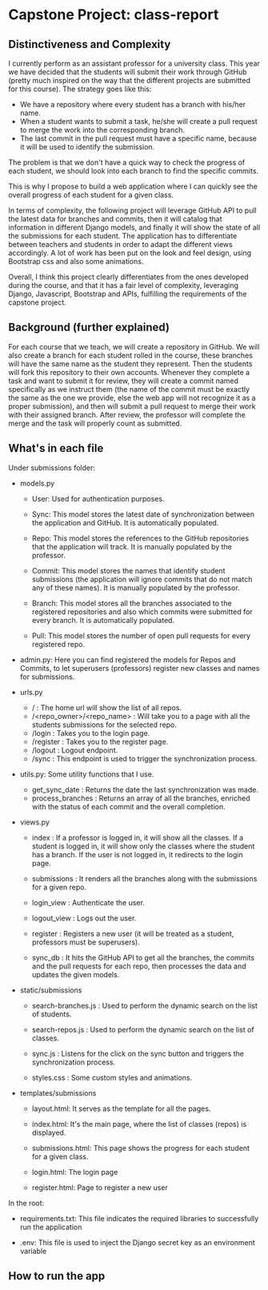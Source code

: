 # Capstone Project: class-report

## Distinctiveness and Complexity
I currently perform as an assistant professor for a university class. This year we have decided that the students will submit their work through GitHub (pretty much inspired on the way that the different projects are submitted for this course). The strategy goes like this:

* We have a repository where every student has a branch with his/her name.
* When a student wants to submit a task, he/she will create a pull request to merge the work into the corresponding branch.
* The last commit in the pull request must have a specific name, because it will be used to identify the submission.  

The problem is that we don't have a quick way to check the progress of each student, we should look into each branch to find the specific commits.

This is why I propose to build a web application where I can quickly see the overall progress of each student for a given class. 

In terms of complexity, the following project will leverage GitHub API to pull the latest data for branches and commits, then it will catalog that information in different Django models, and finally it will show the state of all the submissions for each student. The application has to differentiate between teachers and students in order to adapt the different views accordingly. A lot of work has been put on the look and feel design, using Bootstrap css and also some animations.

Overall, I think this project clearly differentiates from the ones developed during the course, and that it has a fair level of complexity, leveraging Django, Javascript, Bootstrap and APIs, fulfilling the requirements of the capstone project.
<br/>

## Background (further explained)
For each course that we teach, we will create a repository in GitHub. We will also create a branch for each student rolled in the course, these branches will have the same name as the student they represent. Then the students will fork this repository to their own accounts. Whenever they complete a task and want to submit it for review, they will create a commit named specifically as we instruct them (the name of the commit must be exactly the same as the one we provide, else the web app will not recognize it as a proper submission), and then will submit a pull request to merge their work with their assigned branch. After review, the professor will complete the merge and the task will properly count as submitted.
<br/>

## What's in each file

Under submissions folder:

* models.py

    * User: Used for authentication purposes.

    * Sync: This model stores the latest date of synchronization between the application and GitHub. It is automatically populated.

    * Repo: This model stores the references to the GitHub repositories that the application will track. It is manually populated by the professor.

    * Commit: This model stores the names that identify student submissions (the application will ignore commits that do not match any of these names). It is manually populated by the professor.

    * Branch: This model stores all the branches associated to the registered repositories and also which commits were submitted for every branch. It is automatically populated.

    * Pull: This model stores the number of open pull requests for every registered repo.

* admin.py: Here you can find registered the models for Repos and Commits, to let superusers (professors) register new classes and names for submissions.

* urls.py

    * / : The home url will show the list of all repos.
    * /<repo_owner>/<repo_name> : Will take you to a page with all the students submissions for the selected repo.
    * /login : Takes you to the login page.
    * /register : Takes you to the register page.
    * /logout : Logout endpoint.
    * /sync : This endpoint is used to trigger the synchronization process.

* utils.py: Some utility functions that I use.

    * get_sync_date : Returns the date the last synchronization was made.
    * process_branches : Returns an array of all the branches, enriched with the status of each commit and the overall completion.

* views.py

    * index : If a professor is logged in, it will show all the classes. If a student is logged in, it will show only the classes where the student has a branch. If the user is not logged in, it redirects to the login page.

    * submissions : It renders all the branches along with the submissions for a given repo.

    * login_view : Authenticate the user.

    * logout_view : Logs out the user.

    * register : Registers a new user (it will be treated as a student, professors must be superusers).

    * sync_db : It hits the GitHub API to get all the branches, the commits and the pull requests for each repo, then processes the data and updates the given models.

* static/submissions

    * search-branches.js : Used to perform the dynamic search on the list of students.

    * search-repos.js : Used to perform the dynamic search on the list of classes.

    * sync.js : Listens for the click on the sync button and triggers the synchronization process.

    * styles.css : Some custom styles and animations.

* templates/submissions

    * layout.html: It serves as the template for all the pages.

    * index.html: It's the main page, where the list of classes (repos) is displayed.

    * submissions.html: This page shows the progress for each student for a given class.

    * login.html: The login page

    * register.html: Page to register a new user

In the root:

* requirements.txt: This file indicates the required libraries to successfully run the application

* .env: This file is used to inject the Django secret key as an environment variable


## How to run the app
